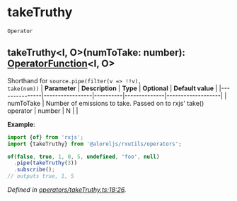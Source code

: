 # takeTruthy
`Operator`

## takeTruthy\<I, O>(numToTake: number): [OperatorFunction](https://rxjs.dev/api/index/interface/OperatorFunction)\<I, O>

Shorthand for <code>source.pipe(filter(v => !!v), take(num))</code>
| **Parameter** | **Description** | **Type** | **Optional** | **Default value** |
|---------------|-----------------|----------|--------------|-------------------|
| numToTake | Number of emissions to take. Passed on to rxjs' take() operator | number | N |  |

**Example**:
```typescript
import {of} from 'rxjs';
import {takeTruthy} from '@aloreljs/rxutils/operators';

of(false, true, 1, 0, 5, undefined, 'foo', null)
  .pipe(takeTruthy(3))
  .subscribe();
// outputs true, 1, 5
```

*Defined in [operators/takeTruthy.ts:18:26](https://github.com/Alorel/rxutils/blob/f3e643f/src/operators/takeTruthy.ts#L18).*
